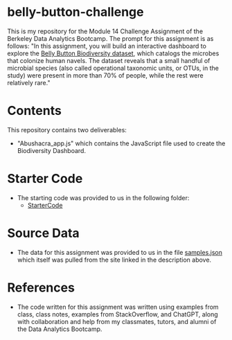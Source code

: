 # belly-button-challenge
This is my repository for the Module 14 Challenge Assignment of the Berkeley Data Analytics Bootcamp.
The prompt for this assignment is as follows:
"In this assignment, you will build an interactive dashboard to explore the [Belly Button Biodiversity dataset](http://robdunnlab.com/projects/belly-button-biodiversity/), which catalogs the microbes that colonize human navels.
The dataset reveals that a small handful of microbial species (also called operational taxonomic units, or OTUs, in the study) were present in more than 70% of people, while the rest were relatively rare."

# Contents
This repository contains two deliverables:
- "Abushacra_app.js" which contains the JavaScript file used to create the Biodiversity Dashboard.
 

# Starter Code
- The starting code was provided to us in the following folder:
    - [StarterCode](StarterCode)

# Source Data
- The data for this assignment was provided to us in the file [samples.json](Data/samples.json) which itself was pulled from the site linked in the description above.

# References
- The code written for this assignment was written using examples from class, class notes, examples from StackOverflow, and ChatGPT, along with collaboration and help from my classmates, tutors, and alumni of the Data Analytics Bootcamp.
